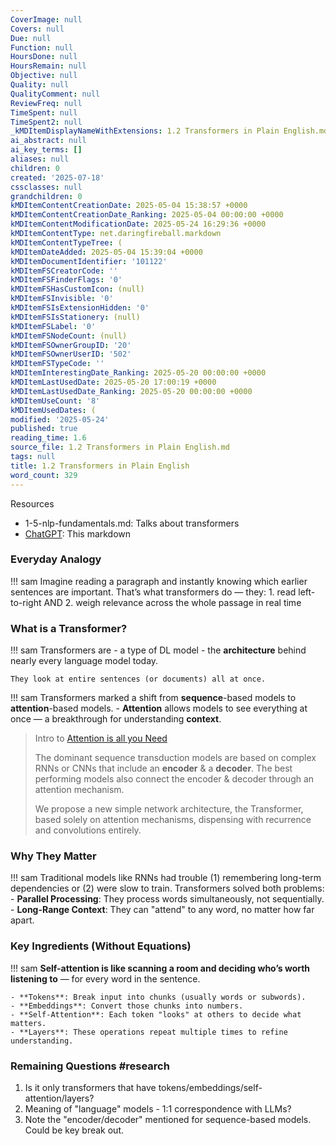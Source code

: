 ```yaml
---
CoverImage: null
Covers: null
Due: null
Function: null
HoursDone: null
HoursRemain: null
Objective: null
Quality: null
QualityComment: null
ReviewFreq: null
TimeSpent: null
TimeSpent2: null
_kMDItemDisplayNameWithExtensions: 1.2 Transformers in Plain English.md
ai_abstract: null
ai_key_terms: []
aliases: null
children: 0
created: '2025-07-18'
cssclasses: null
grandchildren: 0
kMDItemContentCreationDate: 2025-05-04 15:38:57 +0000
kMDItemContentCreationDate_Ranking: 2025-05-04 00:00:00 +0000
kMDItemContentModificationDate: 2025-05-24 16:29:36 +0000
kMDItemContentType: net.daringfireball.markdown
kMDItemContentTypeTree: (
kMDItemDateAdded: 2025-05-04 15:39:04 +0000
kMDItemDocumentIdentifier: '101122'
kMDItemFSCreatorCode: ''
kMDItemFSFinderFlags: '0'
kMDItemFSHasCustomIcon: (null)
kMDItemFSInvisible: '0'
kMDItemFSIsExtensionHidden: '0'
kMDItemFSIsStationery: (null)
kMDItemFSLabel: '0'
kMDItemFSNodeCount: (null)
kMDItemFSOwnerGroupID: '20'
kMDItemFSOwnerUserID: '502'
kMDItemFSTypeCode: ''
kMDItemInterestingDate_Ranking: 2025-05-20 00:00:00 +0000
kMDItemLastUsedDate: 2025-05-20 17:00:19 +0000
kMDItemLastUsedDate_Ranking: 2025-05-20 00:00:00 +0000
kMDItemUseCount: '8'
kMDItemUsedDates: (
modified: '2025-05-24'
published: true
reading_time: 1.6
source_file: 1.2 Transformers in Plain English.md
tags: null
title: 1.2 Transformers in Plain English
word_count: 329
---
```


Resources
- 1-5-nlp-fundamentals.md: Talks about transformers
- [ChatGPT](https://chatgpt.com/share/681792c6-48c0-8000-b324-765516a6ce87): This markdown

### Everyday Analogy
!!! sam
    Imagine reading a paragraph and instantly knowing which earlier sentences are important. 
    That’s what transformers do — they:
    1. read left-to-right AND
    2. weigh relevance across the whole passage in real time


### What is a Transformer?
!!! sam
    Transformers are 
    - a type of DL model
    - the **architecture** behind nearly every language model today.

    They look at entire sentences (or documents) all at once.


!!! sam
    Transformers marked a shift 
    from **sequence**-based models 
    to **attention**-based models.
    - **Attention** allows models to see everything at once — a breakthrough for understanding **context**.


> Intro to [Attention is all you Need](https://arxiv.org/abs/1706.03762)
>
> The dominant sequence transduction models are based on complex RNNs or CNNs that include an **encoder** & a **decoder**. The best performing models also connect the encoder & decoder through an attention mechanism.
>
> We propose a new simple network architecture, the Transformer, based solely on attention mechanisms, dispensing with recurrence and convolutions entirely.

### Why They Matter
!!! sam
    Traditional models like RNNs had trouble (1) remembering long-term dependencies or (2) were slow to train. 
    Transformers solved both problems:
    - **Parallel Processing**: They process words simultaneously, not sequentially.
    - **Long-Range Context**: They can "attend" to any word, no matter how far apart.


### Key Ingredients (Without Equations)
!!! sam
    **Self-attention is like scanning a room and deciding who’s worth listening to** — for every word in the sentence.


    - **Tokens**: Break input into chunks (usually words or subwords).
    - **Embeddings**: Convert those chunks into numbers.
    - **Self-Attention**: Each token "looks" at others to decide what matters.
    - **Layers**: These operations repeat multiple times to refine understanding.


### Remaining Questions #research
1. Is it only transformers that have tokens/embeddings/self-attention/layers?
2. Meaning of "language" models - 1:1 correspondence with LLMs?
3. Note the "encoder/decoder" mentioned for sequence-based models. Could be key break out.
